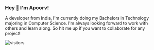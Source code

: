### Hey 👋 I'm Apoorv!

A developer from India, I'm currently doing my Bachelors in Technology majoring in Computer Science. I'm always looking forward to work with others and learn along. So hit me up if you want to collaborate for any project!

![visitors](https://visitor-badge.laobi.icu/badge?page_id=apoorvsharma03.apoorvsharma03)
<!--
**apoorvsharma03/apoorvsharma03** is a ✨ _special_ ✨ repository because its `README.md` (this file) appears on your GitHub profile.

Here are some ideas to get you started:

- 🔭 I’m currently working on ...
- 🌱 I’m currently learning ...
- 👯 I’m looking to collaborate on ...
- 🤔 I’m looking for help with ...
- 💬 Ask me about ...
- 📫 How to reach me: ...
- 😄 Pronouns: ...
- ⚡ Fun fact: ...
-->
